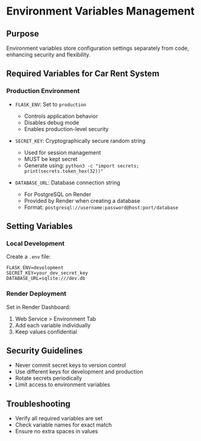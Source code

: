 # Environment Variables Management

## Purpose
Environment variables store configuration settings separately from code, enhancing security and flexibility.

## Required Variables for Car Rent System

### Production Environment
- `FLASK_ENV`: Set to `production`
  - Controls application behavior
  - Disables debug mode
  - Enables production-level security

- `SECRET_KEY`: Cryptographically secure random string
  - Used for session management
  - MUST be kept secret
  - Generate using: `python3 -c "import secrets; print(secrets.token_hex(32))"`

- `DATABASE_URL`: Database connection string
  - For PostgreSQL on Render
  - Provided by Render when creating a database
  - Format: `postgresql://username:password@host:port/database`

## Setting Variables

### Local Development
Create a `.env` file:
```
FLASK_ENV=development
SECRET_KEY=your_dev_secret_key
DATABASE_URL=sqlite:///dev.db
```

### Render Deployment
Set in Render Dashboard:
1. Web Service > Environment Tab
2. Add each variable individually
3. Keep values confidential

## Security Guidelines
- Never commit secret keys to version control
- Use different keys for development and production
- Rotate secrets periodically
- Limit access to environment variables

## Troubleshooting
- Verify all required variables are set
- Check variable names for exact match
- Ensure no extra spaces in values
